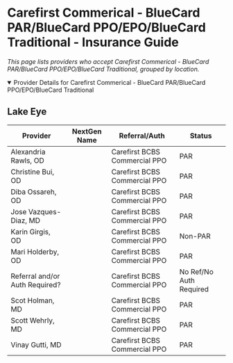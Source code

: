 # Carefirst Commerical - BlueCard PAR/BlueCard PPO/EPO/BlueCard Traditional - Insurance Guide

*This page lists providers who accept Carefirst Commerical - BlueCard PAR/BlueCard PPO/EPO/BlueCard Traditional, grouped by location.*

<details open><summary>Provider Details for Carefirst Commerical - BlueCard PAR/BlueCard PPO/EPO/BlueCard Traditional</summary>

## Lake Eye 

| Provider | NextGen Name | Referral/Auth | Status |
|----------|-------------|--------------|--------|
| Alexandria Rawls, OD |  | Carefirst BCBS Commercial PPO | PAR |
| Christine Bui, OD |  | Carefirst BCBS Commercial PPO | PAR |
| Diba Ossareh, OD |  | Carefirst BCBS Commercial PPO | PAR |
| Jose Vazques-Diaz, MD |  | Carefirst BCBS Commercial PPO | PAR |
| Karin Girgis, OD |  | Carefirst BCBS Commercial PPO | Non-PAR |
| Mari Holderby, OD |  | Carefirst BCBS Commercial PPO | PAR |
| Referral and/or Auth Required? |  | Carefirst BCBS Commercial PPO | No Ref/No Auth Required |
| Scot Holman, MD |  | Carefirst BCBS Commercial PPO | PAR |
| Scott Wehrly, MD |  | Carefirst BCBS Commercial PPO | PAR |
| Vinay Gutti, MD |  | Carefirst BCBS Commercial PPO | PAR |

</details>

